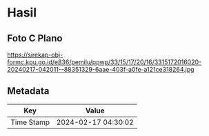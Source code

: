 # Hasil

## Foto C Plano

https://sirekap-obj-formc.kpu.go.id/e836/pemilu/ppwp/33/15/17/20/16/3315172016020-20240217-042011--88351329-6aae-403f-a0fe-a121ce318264.jpg


## Metadata

| Key        | Value               |
| ---------- | ------------------- |
| Time Stamp | 2024-02-17 04:30:02 |



